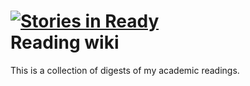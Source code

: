 [![Stories in Ready](https://badge.waffle.io/illy/reading_wiki.png)](http://waffle.io/illy/reading_wiki)  
Reading wiki
============

This is a collection of digests of my academic readings.
